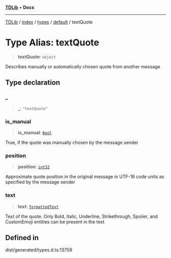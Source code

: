 [**TDLib**](../../../../../../README.md) • **Docs**

***

[TDLib](../../../../../../modules.md) / [index](../../../../../README.md) / [types](../../../README.md) / [default](../README.md) / textQuote

# Type Alias: textQuote

> **textQuote**: `object`

Describes manually or automatically chosen quote from another message

## Type declaration

### \_

> **\_**: `"textQuote"`

### is\_manual

> **is\_manual**: [`Bool`](Bool.md)

True, if the quote was manually chosen by the message sender

### position

> **position**: [`int32`](int32.md)

Approximate quote position in the original message in UTF-16 code units as specified by the message sender

### text

> **text**: [`formattedText`](formattedText.md)

Text of the quote. Only Bold, Italic, Underline, Strikethrough, Spoiler, and CustomEmoji entities can be present in the text

## Defined in

dist/generated/types.d.ts:13759
